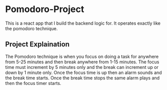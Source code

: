 # Pomodoro-Project
This is a react app that I build the backend logic for. It operates exactly like the pomodoro technique.

## Project Explaination
The Pomodoro technique is when you focus on doing a task for anywhere from 5-25 minutes and then break anywhere from 1-15 minutes. The focus time must increment by 5 minutes only and the break can increment up or down by 1 minute only.
Once the focus time is up then an alarm sounds and the break time starts. Once the break time stops the same alarm plays and then the focus timer starts.

